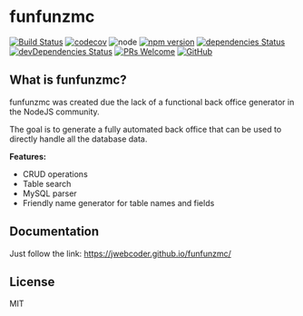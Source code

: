 # funfunzmc

[![Build Status][travis-badge]][travis]
[![codecov][codecov-badge]][codecov]
![node][node]
[![npm version][npm-badge]][npm]
[![dependencies Status][dependencies-badge]][dev-dependencies]
[![devDependencies Status][dev-dependencies-badge]][dev-dependencies]
[![PRs Welcome][prs-badge]][prs]
[![GitHub][license-badge]][license]


## What is funfunzmc?

funfunzmc was created due the lack of a functional back office generator in the NodeJS community.

The goal is to generate a fully automated back office that can be used to directly handle all the database data.

**Features:**
- CRUD operations
- Table search
- MySQL parser
- Friendly name generator for table names and fields


## Documentation

Just follow the link: https://jwebcoder.github.io/funfunzmc/

## License

MIT

[travis-badge]: https://travis-ci.com/JWebCoder/funfunzmc.svg?branch=master
[travis]: https://travis-ci.com/JWebCoder/funfunzmc

[codecov-badge]: https://codecov.io/gh/JWebCoder/funfunzmc/branch/master/graph/badge.svg
[codecov]: https://codecov.io/gh/JWebCoder/funfunzmc

[node]: https://img.shields.io/node/v/funfunzmc.svg

[npm-badge]: https://badge.fury.io/js/funfunzmc.svg
[npm]: https://badge.fury.io/js/funfunzmc

[dependencies-badge]: https://david-dm.org/JWebCoder/funfunzmc/status.svg
[dependencies]: https://david-dm.org/JWebCoder/funfunzmc

[dev-dependencies-badge]: https://david-dm.org/JWebCoder/funfunzmc/dev-status.svg
[dev-dependencies]: https://david-dm.org/JWebCoder/funfunzmc?type=dev

[prs-badge]: https://img.shields.io/badge/PRs-welcome-brightgreen.svg
[prs]: http://makeapullrequest.com

[license-badge]: https://img.shields.io/github/license/JWebCoder/funfunzmc.svg
[license]: https://github.com/JWebCoder/funfunzmc/blob/master/LICENSE